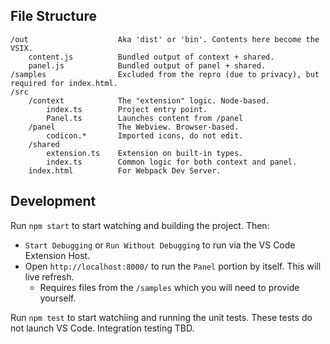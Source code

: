 ## File Structure

```
/out					Aka 'dist' or 'bin'. Contents here become the VSIX.
    content.js			Bundled output of context + shared.
	panel.js			Bundled output of panel + shared.
/samples				Excluded from the repro (due to privacy), but required for index.html.
/src
	/context			The "extension" logic. Node-based.
		index.ts		Project entry point.
		Panel.ts		Launches content from /panel
	/panel				The Webview. Browser-based.
		codicon.*		Imported icons, do not edit.
	/shared
		extension.ts	Extension on built-in types.
		index.ts		Common logic for both context and panel.
	index.html			For Webpack Dev Server.
```

## Development

Run `npm start` to start watching and building the project. Then:
* `Start Debugging` or `Run Without Debugging` to run via the VS Code Extension Host.
* Open `http://localhost:8000/` to run the `Panel` portion by itself. This will live refresh.
  * Requires files from the `/samples` which you will need to provide yourself.

Run `npm test` to start watchiing and running the unit tests. These tests do not launch VS Code. Integration testing TBD.

